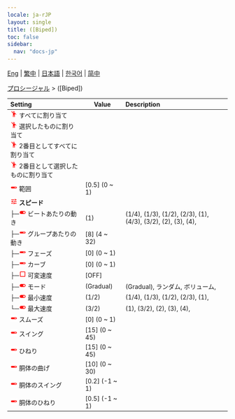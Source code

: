 ```yaml
---
locale: ja-rJP
layout: single
title: ([Biped])
toc: false
sidebar:
  nav: "docs-jp"
---
```

[Eng](/dancexr/menu/2025.4/motion/biped) | [繁中](/tw/dancexr/menu/2025.4/motion/biped) | [日本語](/jp/dancexr/menu/2025.4/motion/biped) | [한국어](/kr/dancexr/menu/2025.4/motion/biped) | [简中](/zh/dancexr/menu/2025.4/motion/biped)

[プロシージャル](../menu#プロシージャル) > ([Biped])



| Setting | Value | Description |
| :--- | --- | :--- |
| <img src="/images/icon/ic_motion.png" alt="motion icon"/> すべてに割り当て</nobr>|| 
| <img src="/images/icon/ic_motion.png" alt="motion icon"/> 選択したものに割り当て</nobr>|| 
| <img src="/images/icon/ic_motion.png" alt="motion icon"/> 2番目としてすべてに割り当て</nobr>|| 
| <img src="/images/icon/ic_motion.png" alt="motion icon"/> 2番目として選択したものに割り当て</nobr>|| 
| <img src="/images/icon/ic_slider.png" alt="slider icon"/> 範囲</nobr>| [0.5] (0 ~ 1) | 
| <img src="/images/icon/ic_tune.png" alt="tune icon"/> <b>スピード</b></nobr>| | 
| ├─<img src="/images/icon/ic_toggle_on.png" alt="toggle on icon"/> ビートあたりの動き</nobr>| (1) | (1/4), (1/3), (1/2), (2/3), (1), (4/3), (3/2), (2), (3), (4), 
| ├─<img src="/images/icon/ic_slider.png" alt="slider icon"/> グループあたりの動き</nobr>| [8] (4 ~ 32) | 
| ├─<img src="/images/icon/ic_slider.png" alt="slider icon"/> フェーズ</nobr>| [0] (0 ~ 1) | 
| ├─<img src="/images/icon/ic_slider.png" alt="slider icon"/> カーブ</nobr>| [0] (0 ~ 1) | 
| ├─<img src="/images/icon/ic_check_off.png" alt="check off icon"/> 可変速度</nobr>| [OFF] | 
| ├─<img src="/images/icon/ic_toggle_on.png" alt="toggle on icon"/> モード</nobr>| (Gradual) | (Gradual), ランダム, ボリューム, 
| ├─<img src="/images/icon/ic_toggle_on.png" alt="toggle on icon"/> 最小速度</nobr>| (1/2) | (1/4), (1/3), (1/2), (2/3), (1), 
| └─<img src="/images/icon/ic_toggle_on.png" alt="toggle on icon"/> 最大速度</nobr>| (3/2) | (1), (3/2), (2), (3), (4), 
| <img src="/images/icon/ic_slider.png" alt="slider icon"/> スムーズ</nobr>| [0] (0 ~ 1) | 
| <img src="/images/icon/ic_slider.png" alt="slider icon"/> スイング</nobr>| [15] (0 ~ 45) | 
| <img src="/images/icon/ic_slider.png" alt="slider icon"/> ひねり</nobr>| [15] (0 ~ 45) | 
| <img src="/images/icon/ic_slider.png" alt="slider icon"/> 胴体の曲げ</nobr>| [10] (0 ~ 30) | 
| <img src="/images/icon/ic_slider.png" alt="slider icon"/> 胴体のスイング</nobr>| [0.2] (-1 ~ 1) | 
| <img src="/images/icon/ic_slider.png" alt="slider icon"/> 胴体のひねり</nobr>| [0.5] (-1 ~ 1) | 
